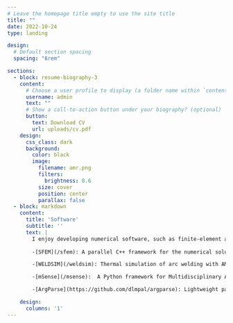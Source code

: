 ```yaml
---
# Leave the homepage title empty to use the site title
title: ""
date: 2022-10-24
type: landing

design:
  # Default section spacing
  spacing: "6rem"

sections:
  - block: resume-biography-3
    content:
      # Choose a user profile to display (a folder name within `content/authors/`)
      username: admin
      text: ""
      # Show a call-to-action button under your biography? (optional)
      button:
        text: Download CV
        url: uploads/cv.pdf
    design:
      css_class: dark
      background:
        color: black
        image:
          filename: amr.png
          filters:
            brightness: 0.6
          size: cover
          position: center
          parallax: false
  - block: markdown
    content:
      title: 'Software'
      subtitle: ''
      text: |
        I enjoy developing numerical software, such as finite-element and finite-volume solvers. Some examples:
        
        -[SFEM](/sfem): A parallel C++ framework for the numerical solution of PDEs on unstructured meshes

        -[WELDSIM](/weldsim): Thermal simulation of arc welding with AMR 

        -[mSense](/msense):  A Python framework for Multidisciplinary Analysis and Optimization 

        -[ArgParse](https://github.com/dlmpal/argparse): Lightweight parser for command-line arguments in modern C++

    design:
      columns: '1'
---
```

